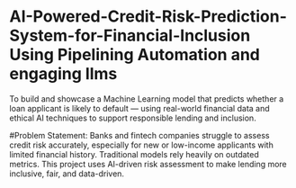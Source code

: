 # AI-Powered-Credit-Risk-Prediction-System-for-Financial-Inclusion Using Pipelining Automation and engaging llms
To build and showcase a Machine Learning model that predicts whether a loan applicant is likely to default — using real-world financial data and ethical AI techniques to support responsible lending and inclusion.

#Problem Statement:
Banks and fintech companies struggle to assess credit risk accurately, especially for new or low-income applicants with limited financial history. Traditional models rely heavily on outdated metrics. This project uses AI-driven risk assessment to make lending more inclusive, fair, and data-driven.
